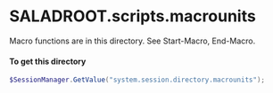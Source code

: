 # SALADROOT.scripts.macrounits

Macro functions are in this directory.
See Start-Macro, End-Macro.

#### To get this directory
``` powershell
$SessionManager.GetValue("system.session.directory.macrounits");
```

